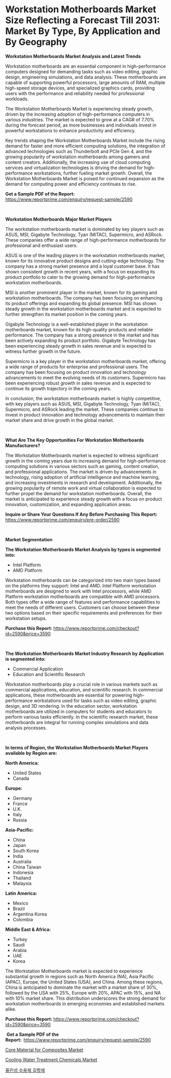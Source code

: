 <p><h1>Workstation Motherboards Market Size Reflecting a Forecast Till 2031: Market By Type, By Application and By Geography</h1></p><p><strong>Workstation Motherboards Market Analysis and Latest Trends</strong></p>
<p><p>Workstation motherboards are an essential component in high-performance computers designed for demanding tasks such as video editing, graphic design, engineering simulations, and data analysis. These motherboards are capable of supporting powerful processors, large amounts of RAM, multiple high-speed storage devices, and specialized graphics cards, providing users with the performance and reliability needed for professional workloads.</p><p>The Workstation Motherboards Market is experiencing steady growth, driven by the increasing adoption of high-performance computers in various industries. The market is expected to grow at a CAGR of 7.70% during the forecast period, as more businesses and individuals invest in powerful workstations to enhance productivity and efficiency.</p><p>Key trends shaping the Workstation Motherboards Market include the rising demand for faster and more efficient computing solutions, the integration of advanced technologies such as Thunderbolt and PCIe Gen 4, and the growing popularity of workstation motherboards among gamers and content creators. Additionally, the increasing use of cloud computing services and virtualization technologies is driving the demand for high-performance workstations, further fueling market growth. Overall, the Workstation Motherboards Market is poised for continued expansion as the demand for computing power and efficiency continues to rise.</p></p>
<p><strong>Get a Sample PDF of the Report:&nbsp;</strong> <a href="https://www.reportprime.com/enquiry/request-sample/2590">https://www.reportprime.com/enquiry/request-sample/2590</a></p>
<p>&nbsp;</p>
<p><strong>Workstation Motherboards Major Market Players</strong></p>
<p><p>The workstation motherboards market is dominated by key players such as ASUS, MSI, Gigabyte Technology, Tyan (MiTAC), Supermicro, and ASRock. These companies offer a wide range of high-performance motherboards for professional and enthusiast users.</p><p>ASUS is one of the leading players in the workstation motherboards market, known for its innovative product designs and cutting-edge technology. The company has a strong market presence and a loyal customer base. It has shown consistent growth in recent years, with a focus on expanding its product portfolio to cater to the growing demand for high-performance workstation motherboards.</p><p>MSI is another prominent player in the market, known for its gaming and workstation motherboards. The company has been focusing on enhancing its product offerings and expanding its global presence. MSI has shown steady growth in the workstation motherboards market and is expected to further strengthen its market position in the coming years.</p><p>Gigabyte Technology is a well-established player in the workstation motherboards market, known for its high-quality products and reliable performance. The company has a strong presence in the market and has been actively expanding its product portfolio. Gigabyte Technology has been experiencing steady growth in sales revenue and is expected to witness further growth in the future.</p><p>Supermicro is a key player in the workstation motherboards market, offering a wide range of products for enterprise and professional users. The company has been focusing on product innovation and technology advancements to meet the evolving needs of its customers. Supermicro has been experiencing robust growth in sales revenue and is expected to continue its growth trajectory in the coming years.</p><p>In conclusion, the workstation motherboards market is highly competitive, with key players such as ASUS, MSI, Gigabyte Technology, Tyan (MiTAC), Supermicro, and ASRock leading the market. These companies continue to invest in product innovation and technology advancements to maintain their market share and drive growth in the global market.</p></p>
<p>&nbsp;</p>
<p><strong>What Are The Key Opportunities For Workstation Motherboards Manufacturers?</strong></p>
<p><p>The Workstation Motherboards market is expected to witness significant growth in the coming years due to increasing demand for high-performance computing solutions in various sectors such as gaming, content creation, and professional applications. The market is driven by advancements in technology, rising adoption of artificial intelligence and machine learning, and increasing investments in research and development. Additionally, the growing popularity of remote work and virtual collaboration is expected to further propel the demand for workstation motherboards. Overall, the market is anticipated to experience steady growth with a focus on product innovation, customization, and expanding application areas.</p></p>
<p><strong>Inquire or Share Your Questions If Any Before Purchasing This Report:</strong> <a href="https://www.reportprime.com/enquiry/pre-order/2590">https://www.reportprime.com/enquiry/pre-order/2590</a></p>
<p>&nbsp;</p>
<p><strong>Market Segmentation</strong></p>
<p><strong>The Workstation Motherboards Market Analysis by types is segmented into:</strong></p>
<p><ul><li>Intel Platform</li><li>AMD Platform</li></ul></p>
<p><p>Workstation motherboards can be categorized into two main types based on the platforms they support: Intel and AMD. Intel Platform workstation motherboards are designed to work with Intel processors, while AMD Platform workstation motherboards are compatible with AMD processors. Both types offer a wide range of features and performance capabilities to meet the needs of different users. Customers can choose between these two options based on their specific requirements and preferences for their workstation setups.</p></p>
<p><strong>Purchase this Report:&nbsp;</strong><a href="https://www.reportprime.com/checkout?id=2590&price=3590">https://www.reportprime.com/checkout?id=2590&price=3590</a></p>
<p>&nbsp;</p>
<p><strong>The Workstation Motherboards Market Industry Research by Application is segmented into:</strong></p>
<p><ul><li>Commercial Application</li><li>Education and Scientific Research</li></ul></p>
<p><p>Workstation motherboards play a crucial role in various markets such as commercial applications, education, and scientific research. In commercial applications, these motherboards are essential for powering high-performance workstations used for tasks such as video editing, graphic design, and 3D rendering. In the education sector, workstation motherboards are utilized in computers for students and educators to perform various tasks efficiently. In the scientific research market, these motherboards are integral for running complex simulations and data analysis processes.</p></p>
<p>&nbsp;</p>
<p><strong>In terms of Region, the Workstation Motherboards Market Players available by Region are:</strong></p>
<p>
    <p> <strong> North America: </strong>
        <ul>
            <li>United States</li>
            <li>Canada</li>
        </ul>
        </p> 
    <p> <strong> Europe: </strong>
        <ul>
            <li>Germany</li>
            <li>France</li>
            <li>U.K.</li>
            <li>Italy</li>
            <li>Russia</li>
        </ul>
        </p> 
    <p> <strong> Asia-Pacific: </strong>
        <ul>
            <li>China</li>
            <li>Japan</li>
            <li>South Korea</li>
            <li>India</li>
            <li>Australia</li>
            <li>China Taiwan</li>
            <li>Indonesia</li>
            <li>Thailand</li>
            <li>Malaysia</li>
        </ul>
        </p> 
    <p> <strong> Latin America: </strong>
        <ul>
            <li>Mexico</li>
            <li>Brazil</li>
            <li>Argentina Korea</li>
            <li>Colombia</li>
        </ul>
        </p> 
    <p> <strong> Middle East & Africa: </strong>
        <ul>
            <li>Turkey</li>
            <li>Saudi</li>
            <li>Arabia</li>
            <li>UAE</li>
            <li>Korea</li>
        </ul>
    </p>
    </p>
<p><p>The Workstation Motherboards market is expected to experience substantial growth in regions such as North America (NA), Asia Pacific (APAC), Europe, the United States (USA), and China. Among these regions, China is anticipated to dominate the market with a market share of 30%, followed by the USA with 25%, Europe with 20%, APAC with 15%, and NA with 10% market share. This distribution underscores the strong demand for workstation motherboards in emerging economies and established markets alike.</p></p>
<p><strong>Purchase this Report: </strong><a href="https://www.reportprime.com/checkout?id=2590&price=3590">https://www.reportprime.com/checkout?id=2590&price=3590</a></p>
<p>&nbsp;<strong>Get a Sample PDF of the Report:&nbsp;&nbsp;</strong><a href="https://www.reportprime.com/enquiry/request-sample/2590">https://www.reportprime.com/enquiry/request-sample/2590</a></p>
<p><strong></strong></p>
<p><p><a href="https://changeable-paste-463.notion.site/Core-Material-for-Composites-Market-Research-Report-Provides-Critical-Insights-that-can-help-Shape-B-a6a611964edb462e9ec0d581f2f2033e">Core Material for Composites Market</a></p><p><a href="https://fuschia-pecorino-a6d.notion.site/Cooling-Water-Treatment-Chemicals-Market-A-Comprehensive-Report-of-its-Market-Share-Growth-Trends-2766890254d34c9aa4fd46aea0a0719d">Cooling Water Treatment Chemicals Market</a></p><p><a href="https://medium.com/@carlosdytouglas8907667/purinergic-%EC%88%98%EC%9A%A9%EC%B2%B4-%EC%A0%9C%EA%B7%9C-%EB%A7%88%EC%BC%93-%EB%B6%84%EC%84%9D-%EA%B7%B8%EA%B2%83%EC%9D%98-cagr-%EC%8B%9C%EC%9E%A5-%EC%84%B8%EB%B6%84%ED%99%94-%EB%B0%8F-%EA%B8%80%EB%A1%9C%EB%B2%8C-%EC%82%B0%EC%97%85-%EA%B0%9C%EC%9A%94-c20e65621bae">퓨린성 수용체 길항제</a></p></p>